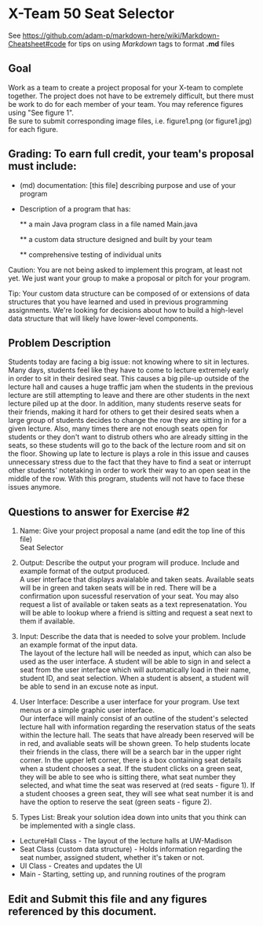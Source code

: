 # X-Team 50 Seat Selector

See https://github.com/adam-p/markdown-here/wiki/Markdown-Cheatsheet#code for tips on using *Markdown* tags to format __.md__ files

## Goal

Work as a team to create a project proposal for your X-team to complete together.
The project does not have to be extremely difficult,
but there must be work to do for each member of your team.
You may reference figures using "See figure 1".  
Be sure to submit corresponding image files, i.e. figure1.png (or figure1.jpg) for each figure.

## Grading: To earn full credit, your team's proposal must include:

* (md) documentation: [this file] describing purpose and use of your program

* Description of a program that has:

  ** a main Java program class in a file named Main.java
  
  ** a custom data structure designed and built by your team
  
  ** comprehensive testing of individual units
  
 Caution: You are not being asked to implement this program, at least not yet. 
 We just want your group to make a proposal or pitch for your program.
 
 Tip: Your custom data structure can be composed of or extensions of data structures that you have learned and used in previous programming assignments.  We're looking for decisions about how to build a high-level data structure that will likely have lower-level components.

## Problem Description

Students today are facing a big issue: not knowing where to sit in lectures. Many days, students feel like they have to come to lecture extremely early in order to sit in their desired seat. This causes a big pile-up outside of the lecture hall and causes a huge traffic jam when the students in the previous lecture are still attempting to leave and there are other students in the next lecture piled up at the door. In addition, many students reserve seats for their friends, making it hard for others to get their desired seats when a large group of students decides to change the row they are sitting in for a given lecture. Also, many times there are not enough seats open for students or they don't want to distrub others who are already sitting in the seats, so these students will go to the back of the lecture room and sit on the floor. Showing up late to lecture is plays a role in this issue and causes unnecessary stress due to the fact that they have to find a seat or interrupt other students' notetaking in order to work their way to an open seat in the middle of the row. With this program, students will not have to face these issues anymore.

## Questions to answer for Exercise #2

1. Name: Give your project proposal a name (and edit the top line of this file)<br/>
Seat Selector


2. Output: Describe the output your program will produce. Include and example format of the output produced.<br/>
A user interface that displays avaialable and taken seats. Available seats will be in green and taken seats will be in red. There will be a confirmation upon sucessful reservation of your seat. You may also request a list of available or taken seats as a text represenatation. You will be able to lookup where a friend is sitting and request a seat next to them if available.



3. Input: Describe the data that is needed to solve your problem. Include an example format of the input data.<br/>
The layout of the lecture hall will be needed as input, which can also be used as the user interface. A student will be able to sign in and select a seat from the user interface which will automatically load in their name, student ID, and seat selection. When a student is absent, a student will be able to send in an excuse note as input.


4. User Interface: Describe a user interface for your program.  Use text menus or a simple graphic user interface.<br/>
Our interface will mainly consist of an outline of the student's selected lecture hall with information regarding the reservation status of the seats within the lecture hall. The seats that have already been reserved will be in red, and avaliable seats will be shown green. To help students locate their friends in the class, there will be a search bar in the upper right corner. In the upper left corner, there is a box containing seat details when a student chooses a seat. If the student clicks on a green seat, they will be able to see who is sitting there, what seat number they selected, and what time the seat was reserved at (red seats - figure 1). If a student chooses a green seat, they will see what seat number it is and have the option to reserve the seat (green seats - figure 2).


5. Types List: Break your solution idea down into units that you think can be implemented with a single class.<br/>
* LectureHall Class - The layout of the lecture halls at UW-Madison
* Seat Class (custom data structure) - Holds information regarding the seat number, assigned student, whether it's taken or not.
* UI Class - Creates and updates the UI 
* Main - Starting, setting up, and running routines of the program


## Edit and Submit this file and any figures referenced by this document.

